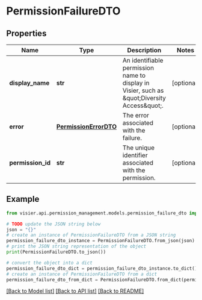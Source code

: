 # PermissionFailureDTO


## Properties

Name | Type | Description | Notes
------------ | ------------- | ------------- | -------------
**display_name** | **str** | An identifiable permission name to display in Visier, such as \&quot;Diversity Access\&quot;. | [optional] 
**error** | [**PermissionErrorDTO**](PermissionErrorDTO.md) | The error associated with the failure. | [optional] 
**permission_id** | **str** | The unique identifier associated with the permission. | [optional] 

## Example

```python
from visier.api.permission_management.models.permission_failure_dto import PermissionFailureDTO

# TODO update the JSON string below
json = "{}"
# create an instance of PermissionFailureDTO from a JSON string
permission_failure_dto_instance = PermissionFailureDTO.from_json(json)
# print the JSON string representation of the object
print(PermissionFailureDTO.to_json())

# convert the object into a dict
permission_failure_dto_dict = permission_failure_dto_instance.to_dict()
# create an instance of PermissionFailureDTO from a dict
permission_failure_dto_from_dict = PermissionFailureDTO.from_dict(permission_failure_dto_dict)
```
[[Back to Model list]](../README.md#documentation-for-models) [[Back to API list]](../README.md#documentation-for-api-endpoints) [[Back to README]](../README.md)


